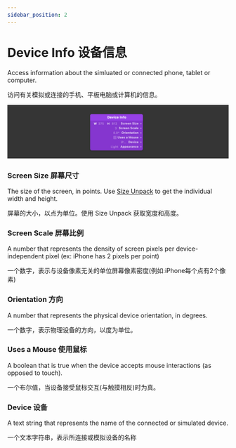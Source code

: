 ```yaml
---
sidebar_position: 2
---
```


# Device Info 设备信息

Access information about the simluated or connected phone, tablet or computer.

访问有关模拟或连接的手机、平板电脑或计算机的信息。

![Image](./../../static/img/docs/Device/device-info.png)

### Screen Size 屏幕尺寸

The size of the screen, in points. Use [Size Unpack](./../Utility/Point%20Unpack.md) to get the individual width and height.

屏幕的大小，以点为单位。使用 Size Unpack 获取宽度和高度。

### Screen Scale 屏幕比例

A number that represents the density of screen pixels per device-independent pixel (ex: iPhone has 2 pixels per point)

一个数字，表示与设备像素无关的单位屏幕像素密度(例如:iPhone每个点有2个像素)

### Orientation 方向

A number that represents the physical device orientation, in degrees.

一个数字，表示物理设备的方向，以度为单位。

### Uses a Mouse 使用鼠标

A boolean that is true when the device accepts mouse interactions (as opposed to touch).

一个布尔值，当设备接受鼠标交互(与触摸相反)时为真。

### Device 设备

A text string that represents the name of the connected or simulated device.

一个文本字符串，表示所连接或模拟设备的名称


